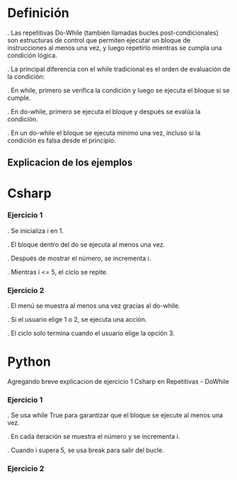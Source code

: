 # Definición

. Las repetitivas Do-While (también llamadas bucles post-condicionales) son estructuras de control que permiten ejecutar un bloque de instrucciones al menos una vez, y luego repetirlo mientras se cumpla una condición lógica.

. La principal diferencia con el while tradicional es el orden de evaluación de la condición:

. En while, primero se verifica la condición y luego se ejecuta el bloque si se cumple.

. En do-while, primero se ejecuta el bloque y después se evalúa la condición.

. En un do-while el bloque se ejecuta mínimo una vez, incluso si la condición es falsa desde el principio.

## Explicacion de los ejemplos

# Csharp

### Ejercicio 1

. Se inicializa i en 1.

. El bloque dentro del do se ejecuta al menos una vez.

. Después de mostrar el número, se incrementa i.

. Mientras i <= 5, el ciclo se repite.

### Ejercicio 2

. El menú se muestra al menos una vez gracias al do-while.

. Si el usuario elige 1 o 2, se ejecuta una acción.

. El ciclo solo termina cuando el usuario elige la opción 3.

# Python
Agregando breve explicacion de ejercicio 1 Csharp en Repetitivas - DoWhile
### Ejercicio 1

. Se usa while True para garantizar que el bloque se ejecute al menos una vez.

. En cada iteración se muestra el número y se incrementa i.

. Cuando i supera 5, se usa break para salir del bucle.
### Ejercicio 2